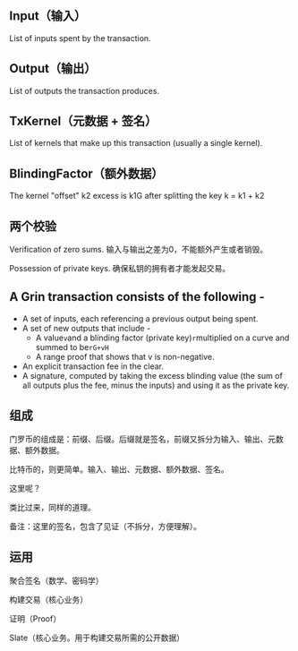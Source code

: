 ## Input（输入）

List of inputs spent by the transaction.

## Output（输出）

List of outputs the transaction produces.

## TxKernel（元数据 + 签名）

List of kernels that make up this transaction \(usually a single kernel\).

## BlindingFactor（额外数据）

The kernel "offset" k2 excess is k1G after splitting the key k = k1 + k2

## 两个校验

Verification of zero sums. 输入与输出之差为0，不能额外产生或者销毁。

Possession of private keys. 确保私钥的拥有者才能发起交易。

## A Grin transaction consists of the following -

* A set of inputs, each referencing a previous output being spent.
* A set of new outputs that include -
  * A value`v`and a blinding factor \(private key\)`r`multiplied on a curve and summed to be`rG+vH`
  * A range proof that shows that v is non-negative.
* An explicit transaction fee in the clear.
* A signature, computed by taking the excess blinding value \(the sum of all outputs plus the fee, minus the inputs\) and using it as the private key.

## 组成

门罗币的组成是：前缀、后缀。后缀就是签名，前缀又拆分为输入、输出、元数据、额外数据。

比特币的，则更简单。输入、输出、元数据、额外数据、签名。

这里呢？

类比过来，同样的道理。

备注：这里的签名，包含了见证（不拆分，方便理解）。

## 运用

聚合签名（数学、密码学）

构建交易（核心业务）

证明（Proof）

Slate（核心业务。用于构建交易所需的公开数据）

